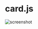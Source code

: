 card.js
=======

![screenshot](https://cloud.githubusercontent.com/assets/130362/8691738/ac7049e4-2a94-11e5-8e01-deb913c0aeff.png)

